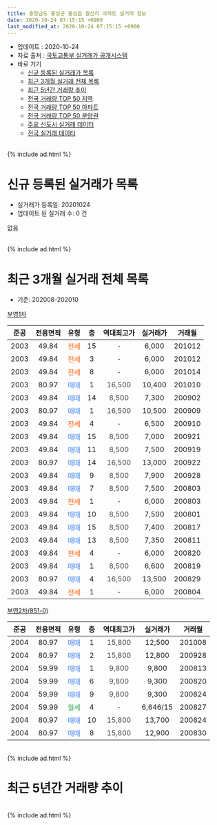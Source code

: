 ```yaml
---
title: 충청남도 홍성군 홍성읍 월산리 아파트 실거래 정보
date: 2020-10-24 07:15:15 +0900
last_modified_at: 2020-10-24 07:15:15 +0900
---
```


* 업데이트 : 2020-10-24
* 자료 출처 : [국토교통부 실거래가 공개시스템](http://rt.molit.go.kr)
* 바로 가기
    * [신규 등록된 실거래가 목록](#신규-등록된-실거래가-목록)
    * [최근 3개월 실거래 전체 목록](#최근-3개월-실거래-전체-목록)
    * [최근 5년간 거래량 추이](#최근-5년간-거래량-추이)
    * [전국 거래량 TOP 50 지역](https://inasie.github.io/apt-trade-info/최근-3개월-전국에서-가장-거래가-많이-발생한-지역)
    * [전국 거래량 TOP 50 아파트](https://inasie.github.io/apt-trade-info/최근-3개월-전국에서-가장-거래가-많이-발생한-아파트)
    * [전국 거래량 TOP 50 분양권](https://inasie.github.io/apt-trade-info/최근-3개월-전국에서-가장-거래가-많이-발생한-분양권)
    * [주요 신도시 실거래 데이터](https://inasie.github.io/apt-trade-info/주요-신도시)
    * [전국 실거래 데이터](https://inasie.github.io/apt-trade-info/전국)
<br>
{% include ad.html %}
<br>

# 신규 등록된 실거래가 목록
* 실거래가 등록일: 20201024
* 업데이트 된 실거래 수: 0 건

없음

<br>
{% include ad.html %}
<br>

# 최근 3개월 실거래 전체 목록
* 기준: 202008-202010


[부영1차](https://search.naver.com/search.naver?query=%EC%B6%A9%EC%B2%AD%EB%82%A8%EB%8F%84+%ED%99%8D%EC%84%B1%EA%B5%B0+%ED%99%8D%EC%84%B1%EC%9D%8D+%EC%9B%94%EC%82%B0%EB%A6%AC+%EB%B6%80%EC%98%811%EC%B0%A8)

|준공|전용면적|유형|층|역대최고가|실거래가|거래월|
|:---:|:---:|:---:|:---:|:---:|:---:|:---:|
|2003|49.84|<span style="color:#ff5a00">전세</span>|15|<span style="color:#444444">-</span>|6,000|201012|
|2003|49.84|<span style="color:#ff5a00">전세</span>|3|<span style="color:#444444">-</span>|6,000|201012|
|2003|49.84|<span style="color:#ff5a00">전세</span>|8|<span style="color:#444444">-</span>|6,000|201014|
|2003|80.97|<span style="color:#4285f3">매매</span>|1|<span style="color:#444444">16,500</span>|10,400|201010|
|2003|49.84|<span style="color:#4285f3">매매</span>|14|<span style="color:#444444">8,500</span>|7,300|200902|
|2003|80.97|<span style="color:#4285f3">매매</span>|1|<span style="color:#444444">16,500</span>|10,500|200909|
|2003|49.84|<span style="color:#ff5a00">전세</span>|4|<span style="color:#444444">-</span>|6,500|200910|
|2003|49.84|<span style="color:#4285f3">매매</span>|15|<span style="color:#444444">8,500</span>|7,000|200921|
|2003|49.84|<span style="color:#4285f3">매매</span>|11|<span style="color:#444444">8,500</span>|7,500|200919|
|2003|80.97|<span style="color:#4285f3">매매</span>|14|<span style="color:#444444">16,500</span>|13,000|200922|
|2003|49.84|<span style="color:#4285f3">매매</span>|9|<span style="color:#444444">8,500</span>|7,900|200928|
|2003|49.84|<span style="color:#4285f3">매매</span>|7|<span style="color:#444444">8,500</span>|7,500|200803|
|2003|49.84|<span style="color:#ff5a00">전세</span>|1|<span style="color:#444444">-</span>|6,000|200803|
|2003|49.84|<span style="color:#4285f3">매매</span>|10|<span style="color:#444444">8,500</span>|7,500|200801|
|2003|49.84|<span style="color:#4285f3">매매</span>|15|<span style="color:#444444">8,500</span>|7,400|200817|
|2003|49.84|<span style="color:#4285f3">매매</span>|13|<span style="color:#444444">8,500</span>|7,350|200811|
|2003|49.84|<span style="color:#ff5a00">전세</span>|4|<span style="color:#444444">-</span>|6,000|200820|
|2003|49.84|<span style="color:#4285f3">매매</span>|1|<span style="color:#444444">8,500</span>|6,600|200819|
|2003|80.97|<span style="color:#4285f3">매매</span>|4|<span style="color:#444444">16,500</span>|13,500|200829|
|2003|49.84|<span style="color:#ff5a00">전세</span>|1|<span style="color:#444444">-</span>|6,000|200804|

[부영2차(851-0)](https://search.naver.com/search.naver?query=%EC%B6%A9%EC%B2%AD%EB%82%A8%EB%8F%84+%ED%99%8D%EC%84%B1%EA%B5%B0+%ED%99%8D%EC%84%B1%EC%9D%8D+%EC%9B%94%EC%82%B0%EB%A6%AC+%EB%B6%80%EC%98%812%EC%B0%A8%28851-0%29)

|준공|전용면적|유형|층|역대최고가|실거래가|거래월|
|:---:|:---:|:---:|:---:|:---:|:---:|:---:|
|2004|80.97|<span style="color:#4285f3">매매</span>|1|<span style="color:#444444">15,800</span>|12,500|201008|
|2004|80.97|<span style="color:#4285f3">매매</span>|2|<span style="color:#444444">15,800</span>|12,800|200928|
|2004|59.99|<span style="color:#4285f3">매매</span>|1|<span style="color:#444444">9,800</span>|9,800|200813|
|2004|59.99|<span style="color:#4285f3">매매</span>|6|<span style="color:#444444">9,800</span>|9,300|200820|
|2004|59.99|<span style="color:#4285f3">매매</span>|9|<span style="color:#444444">9,800</span>|9,300|200824|
|2004|59.99|<span style="color:#34a853">월세</span>|4|<span style="color:#444444">-</span>|6,646/15|200827|
|2004|80.97|<span style="color:#4285f3">매매</span>|10|<span style="color:#444444">15,800</span>|13,700|200824|
|2004|80.97|<span style="color:#4285f3">매매</span>|8|<span style="color:#444444">15,800</span>|12,900|200830|


<br>
{% include ad.html %}
<br>

# 최근 5년간 거래량 추이


<div style="width:100%;">
    <canvas id="deal_progress" height="200"></canvas>
</div>

<script>
new Chart(document.getElementById("deal_progress"), {
    type: 'line',
    data: {
        labels: ['201510','201511','201512','201601','201602','201603','201604','201605','201606','201607','201608','201609','201610','201611','201612','201701','201702','201703','201704','201705','201706','201707','201708','201709','201710','201711','201712','201801','201802','201803','201804','201805','201806','201807','201808','201809','201810','201811','201812','201901','201902','201903','201904','201905','201906','201907','201908','201909','201910','201911','201912','202001','202002','202003','202004','202005','202006','202007','202008','202009','202010'],
        datasets: [{
            label: '매매',
            pointRadius: 1,
            data: [20, 11, 12, 8, 9, 10, 13, 16, 8, 6, 12, 13, 16, 5, 8, 9, 9, 15, 11, 13, 12, 9, 8, 3, 5, 11, 10, 7, 7, 3, 12, 7, 8, 3, 4, 5, 7, 7, 7, 4, 9, 9, 8, 6, 9, 2, 6, 7, 5, 3, 9, 6, 12, 8, 4, 8, 7, 11, 11, 7, 2],
            borderColor: "rgba(255, 201, 14, 1)",
            backgroundColor: "rgba(255, 201, 14, 0.5)",
            fill: false,
            lineTension: 0
        },{
            label: '전월세',
            pointRadius: 1,
            data: [12, 5, 6, 3, 5, 5, 4, 4, 4, 7, 4, 6, 6, 2, 2, 3, 1, 2, 6, 2, 6, 4, 3, 4, 2, 3, 3, 5, 2, 6, 5, 5, 6, 2, 5, 1, 5, 3, 2, 0, 4, 2, 2, 9, 13, 0, 5, 7, 6, 3, 3, 3, 9, 15, 7, 4, 9, 6, 4, 1, 3],
            borderColor: "rgba(0, 141, 185, 1)",
            backgroundColor: "rgba(0, 141, 185, 0.5)",
            fill: false,
            lineTension: 0
        }
        ]
    },
    options: {
        responsive: true,
        title: {
            display: false
        },
        tooltips: {
            mode: 'index',
            intersect: false
        },
        hover: {
            mode: 'nearest',
            intersect: true
        },
        scales: {
            xAxes: [{
                display: true,
                scaleLabel: {
                    display: true,
                    labelString: '년/월'
                }
            }],
            yAxes: [{
                display: true,
                ticks: {
                    suggestedMin: 0,
                },
                scaleLabel: {
                    display: true,
                    labelString: '실거래 수'
                }
            }]
        }
    }
});

</script>


<br>
{% include ad.html %}
<br>

